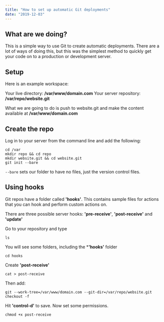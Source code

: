 ```yaml
---
title: "How to set up automatic Git deployments"
date: "2019-12-03"
---
```

## What are we doing?

This is a simple way to use Git to create automatic deployments. There are a lot of ways of doing this, but this was the simplest method to quickly get your code on to a production or development server.

## Setup

Here is an example workspace:

Your live directory: **/var/www/domain.com**
Your server repository: **/var/repo/website.git**

What we are going to do is push to website.git and make the content available at **/var/www/domain.com**

## Create the repo

Log in to your server from the command line and add the following:

```
cd /var
mkdir repo && cd repo
mkdir website.git && cd website.git
git init --bare
```

```--bare``` sets our folder to have no files, just the version control files.

## Using hooks

Git repos have a folder called **'hooks'**. This contains sample files for actions that you can hook and perform custom actions on.

There are three possible server hooks: **'pre-receive'**, **'post-receive'** and **'update'**

Go to your repository and type

```
ls
```

You will see some folders, including the ***'hooks'** folder

```
cd hooks
```

Create **'post-receive'**

```
cat > post-receive
```

Then add:

```
git --work-tree=/var/www/domain.com --git-dir=/var/repo/website.git checkout -f
```

Hit **'control-d'** to save. Now set some permissions.

```
chmod +x post-receive
```



